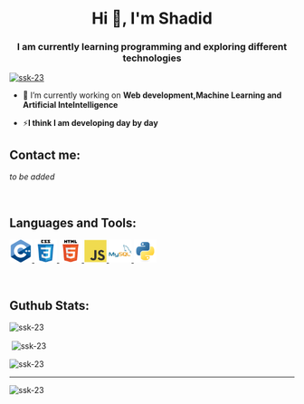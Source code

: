 <h1 align="center">Hi 👋, I'm Shadid </h1>
<h3 align="center">I am currently learning programming and exploring different technologies</h3>

<p align="left"> <a href="https://github.com/ryo-ma/github-profile-trophy"><img src="https://github-profile-trophy.vercel.app/?username=ssk-23" alt="ssk-23" /></a> </p>

- 🔭 I’m currently working on **Web development,Machine Learning and Artificial InteIntelligence**

- ⚡**I think I am developing day by day**

## Contact me:
*to be added*

</br>

## Languages and Tools:
<p align="left"> <a href="https://www.w3schools.com/cpp/" target="_blank" rel="noreferrer"> <img src="https://raw.githubusercontent.com/devicons/devicon/master/icons/cplusplus/cplusplus-original.svg" alt="cplusplus" width="40" height="40"/> </a> <a href="https://www.w3schools.com/css/" target="_blank" rel="noreferrer"> <img src="https://raw.githubusercontent.com/devicons/devicon/master/icons/css3/css3-original-wordmark.svg" alt="css3" width="40" height="40"/> </a> <a href="https://www.w3.org/html/" target="_blank" rel="noreferrer"> <img src="https://raw.githubusercontent.com/devicons/devicon/master/icons/html5/html5-original-wordmark.svg" alt="html5" width="40" height="40"/> </a> <a href="https://developer.mozilla.org/en-US/docs/Web/JavaScript" target="_blank" rel="noreferrer"> <img src="https://raw.githubusercontent.com/devicons/devicon/master/icons/javascript/javascript-original.svg" alt="javascript" width="40" height="40"/> </a> <a href="https://www.mysql.com/" target="_blank" rel="noreferrer"> <img src="https://raw.githubusercontent.com/devicons/devicon/master/icons/mysql/mysql-original-wordmark.svg" alt="mysql" width="40" height="40"/> </a> <a href="https://www.python.org" target="_blank" rel="noreferrer"> <img src="https://raw.githubusercontent.com/devicons/devicon/master/icons/python/python-original.svg" alt="python" width="40" height="40"/> </a> </p> </br>


## Guthub Stats:
<p><img align="left" src="https://github-readme-stats.vercel.app/api/top-langs?username=ssk-23&show_icons=true&locale=en&layout=compact" alt="ssk-23" /></p> </br>

<p>&nbsp;<img align="center" src="https://github-readme-stats.vercel.app/api?username=ssk-23&show_icons=true&locale=en" alt="ssk-23" /></p>

<p><img align="center" src="https://github-readme-streak-stats.herokuapp.com/?user=ssk-23&" alt="ssk-23" /></p>

---

<p align="left"> <img src="https://komarev.com/ghpvc/?username=ssk-23&label=Profile%20views&color=0e75b6&style=flat" alt="ssk-23" /> </p>
